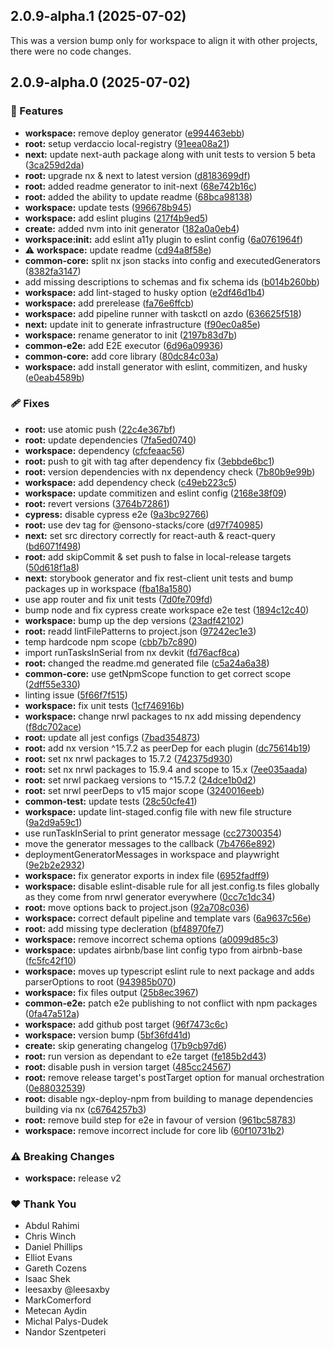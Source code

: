 ## 2.0.9-alpha.1 (2025-07-02)

This was a version bump only for workspace to align it with other projects, there were no code changes.

## 2.0.9-alpha.0 (2025-07-02)

### 🚀 Features

- **workspace:** remove deploy generator ([e994463ebb](https://github.com/Ensono/stacks-nx-plugins/commit/e994463ebb))
- **root:** setup verdaccio local-registry ([91eea08a21](https://github.com/Ensono/stacks-nx-plugins/commit/91eea08a21))
- **next:** update next-auth package along with unit tests to version 5 beta ([3ca259d2da](https://github.com/Ensono/stacks-nx-plugins/commit/3ca259d2da))
- **root:** upgrade nx & next to latest version ([d8183699df](https://github.com/Ensono/stacks-nx-plugins/commit/d8183699df))
- **root:** added readme generator to init-next ([68e742b16c](https://github.com/Ensono/stacks-nx-plugins/commit/68e742b16c))
- **root:** added the ability to update readme ([68bca98138](https://github.com/Ensono/stacks-nx-plugins/commit/68bca98138))
- **workspace:** update tests ([996678b945](https://github.com/Ensono/stacks-nx-plugins/commit/996678b945))
- **workspace:** add eslint plugins ([217f4b9ed5](https://github.com/Ensono/stacks-nx-plugins/commit/217f4b9ed5))
- **create:** added nvm into init generator ([182a0a0eb4](https://github.com/Ensono/stacks-nx-plugins/commit/182a0a0eb4))
- **workspace:init:** add eslint a11y plugin to eslint config ([6a0761964f](https://github.com/Ensono/stacks-nx-plugins/commit/6a0761964f))
- ⚠️  **workspace:** update readme ([cd94a8f58e](https://github.com/Ensono/stacks-nx-plugins/commit/cd94a8f58e))
- **common-core:** split nx json stacks into config and executedGenerators ([8382fa3147](https://github.com/Ensono/stacks-nx-plugins/commit/8382fa3147))
- add missing descriptions to schemas and fix schema ids ([b014b260bb](https://github.com/Ensono/stacks-nx-plugins/commit/b014b260bb))
- **workspace:** add lint-staged to husky option ([e2df46d1b4](https://github.com/Ensono/stacks-nx-plugins/commit/e2df46d1b4))
- **workspace:** add prerelease ([fa76e6ffcb](https://github.com/Ensono/stacks-nx-plugins/commit/fa76e6ffcb))
- **workspace:** add pipeline runner with taskctl on azdo ([636625f518](https://github.com/Ensono/stacks-nx-plugins/commit/636625f518))
- **next:** update init to generate infrastructure ([f90ec0a85e](https://github.com/Ensono/stacks-nx-plugins/commit/f90ec0a85e))
- **workspace:** rename generator to init ([2197b83d7b](https://github.com/Ensono/stacks-nx-plugins/commit/2197b83d7b))
- **common-e2e:** add E2E executor ([6d96a09936](https://github.com/Ensono/stacks-nx-plugins/commit/6d96a09936))
- **common-core:** add core library ([80dc84c03a](https://github.com/Ensono/stacks-nx-plugins/commit/80dc84c03a))
- **workspace:** add install generator with eslint, commitizen, and husky ([e0eab4589b](https://github.com/Ensono/stacks-nx-plugins/commit/e0eab4589b))

### 🩹 Fixes

- **root:** use atomic push ([22c4e367bf](https://github.com/Ensono/stacks-nx-plugins/commit/22c4e367bf))
- **root:** update dependencies ([7fa5ed0740](https://github.com/Ensono/stacks-nx-plugins/commit/7fa5ed0740))
- **workspace:** dependency ([cfcfeaac56](https://github.com/Ensono/stacks-nx-plugins/commit/cfcfeaac56))
- **root:** push to git with tag after dependency fix ([3ebbde6bc1](https://github.com/Ensono/stacks-nx-plugins/commit/3ebbde6bc1))
- **root:** version dependencies with nx dependency check ([7b80b9e99b](https://github.com/Ensono/stacks-nx-plugins/commit/7b80b9e99b))
- **workspace:** add dependency check ([c49eb223c5](https://github.com/Ensono/stacks-nx-plugins/commit/c49eb223c5))
- **workspace:** update commitizen and eslint config ([2168e38f09](https://github.com/Ensono/stacks-nx-plugins/commit/2168e38f09))
- **root:** revert versions ([3764b72861](https://github.com/Ensono/stacks-nx-plugins/commit/3764b72861))
- **cypress:** disable cypress e2e ([9a3bc92766](https://github.com/Ensono/stacks-nx-plugins/commit/9a3bc92766))
- **root:** use dev tag for @ensono-stacks/core ([d97f740985](https://github.com/Ensono/stacks-nx-plugins/commit/d97f740985))
- **next:** set src directory correctly for react-auth & react-query ([bd6071f498](https://github.com/Ensono/stacks-nx-plugins/commit/bd6071f498))
- **root:** add skipCommit & set push to false in local-release targets ([50d618f1a8](https://github.com/Ensono/stacks-nx-plugins/commit/50d618f1a8))
- **next:** storybook generator and fix rest-client unit tests and bump packages up in workspace ([fba18a1580](https://github.com/Ensono/stacks-nx-plugins/commit/fba18a1580))
- use app router and fix unit tests ([7d0fe709fd](https://github.com/Ensono/stacks-nx-plugins/commit/7d0fe709fd))
- bump node and fix cypress create workspace e2e test ([1894c12c40](https://github.com/Ensono/stacks-nx-plugins/commit/1894c12c40))
- **workspace:** bump up the dep versions ([23adf42102](https://github.com/Ensono/stacks-nx-plugins/commit/23adf42102))
- **root:** readd lintFilePatterns to project.json ([97242ec1e3](https://github.com/Ensono/stacks-nx-plugins/commit/97242ec1e3))
- temp hardcode npm scope ([cbb7b7c890](https://github.com/Ensono/stacks-nx-plugins/commit/cbb7b7c890))
- import runTasksInSerial from nx devkit ([fd76acf8ca](https://github.com/Ensono/stacks-nx-plugins/commit/fd76acf8ca))
- **root:** changed the readme.md generated file ([c5a24a6a38](https://github.com/Ensono/stacks-nx-plugins/commit/c5a24a6a38))
- **common-core:** use getNpmScope function to get correct scope ([2dff55e330](https://github.com/Ensono/stacks-nx-plugins/commit/2dff55e330))
- linting issue ([5f66f7f515](https://github.com/Ensono/stacks-nx-plugins/commit/5f66f7f515))
- **workspace:** fix unit tests ([1cf746916b](https://github.com/Ensono/stacks-nx-plugins/commit/1cf746916b))
- **workspace:** change nrwl packages to nx add missing dependency ([f8dc702ace](https://github.com/Ensono/stacks-nx-plugins/commit/f8dc702ace))
- **root:** update all jest configs ([7bad354873](https://github.com/Ensono/stacks-nx-plugins/commit/7bad354873))
- **root:** add nx version ^15.7.2 as peerDep for each plugin ([dc75614b19](https://github.com/Ensono/stacks-nx-plugins/commit/dc75614b19))
- **root:** set nx nrwl packages to 15.7.2 ([742375d930](https://github.com/Ensono/stacks-nx-plugins/commit/742375d930))
- **root:** set nx nrwl packages to 15.9.4 and scope to 15.x ([7ee035aada](https://github.com/Ensono/stacks-nx-plugins/commit/7ee035aada))
- **root:** set nrwl packaeg versions to ^15.7.2 ([24dce1b0d2](https://github.com/Ensono/stacks-nx-plugins/commit/24dce1b0d2))
- **root:** set nrwl peerDeps to v15 major scope ([3240016eeb](https://github.com/Ensono/stacks-nx-plugins/commit/3240016eeb))
- **common-test:** update tests ([28c50cfe41](https://github.com/Ensono/stacks-nx-plugins/commit/28c50cfe41))
- **workspace:** update lint-staged.config file with new file structure ([9a2d9a59c1](https://github.com/Ensono/stacks-nx-plugins/commit/9a2d9a59c1))
- use runTaskInSerial to print generator message ([cc27300354](https://github.com/Ensono/stacks-nx-plugins/commit/cc27300354))
- move the generator messages to the callback ([7b4766e892](https://github.com/Ensono/stacks-nx-plugins/commit/7b4766e892))
- deploymentGeneratorMessages in workspace and playwright ([9e2b2e2932](https://github.com/Ensono/stacks-nx-plugins/commit/9e2b2e2932))
- **workspace:** fix generator exports in index file ([6952fadff9](https://github.com/Ensono/stacks-nx-plugins/commit/6952fadff9))
- **workspace:** disable eslint-disable rule for all jest.config.ts files globally as they come from nrwl generator everywhere ([0cc7c1dc34](https://github.com/Ensono/stacks-nx-plugins/commit/0cc7c1dc34))
- **root:** move options back to project.json ([92a708c036](https://github.com/Ensono/stacks-nx-plugins/commit/92a708c036))
- **workspace:** correct default pipeline and template vars ([6a9637c56e](https://github.com/Ensono/stacks-nx-plugins/commit/6a9637c56e))
- **root:** add missing type decleration ([bf48970fe7](https://github.com/Ensono/stacks-nx-plugins/commit/bf48970fe7))
- **workspace:** remove incorrect schema options ([a0099d85c3](https://github.com/Ensono/stacks-nx-plugins/commit/a0099d85c3))
- **workspace:** updates airbnb/base lint config typo from airbnb-base ([fc5fc42f10](https://github.com/Ensono/stacks-nx-plugins/commit/fc5fc42f10))
- **workspace:** moves up typescript eslint rule to next package and adds parserOptions to root ([943985b070](https://github.com/Ensono/stacks-nx-plugins/commit/943985b070))
- **workspace:** fix files output ([25b8ec3967](https://github.com/Ensono/stacks-nx-plugins/commit/25b8ec3967))
- **common-e2e:** patch e2e publishing to not conflict with npm packages ([0fa47a512a](https://github.com/Ensono/stacks-nx-plugins/commit/0fa47a512a))
- **workspace:** add github post target ([96f7473c6c](https://github.com/Ensono/stacks-nx-plugins/commit/96f7473c6c))
- **workspace:** version bump ([5bf36fd41d](https://github.com/Ensono/stacks-nx-plugins/commit/5bf36fd41d))
- **create:** skip generating changelog ([17b9cb97d6](https://github.com/Ensono/stacks-nx-plugins/commit/17b9cb97d6))
- **root:** run version as dependant to e2e target ([fe185b2d43](https://github.com/Ensono/stacks-nx-plugins/commit/fe185b2d43))
- **root:** disable push in version target ([485cc24567](https://github.com/Ensono/stacks-nx-plugins/commit/485cc24567))
- **root:** remove release target's postTarget option for manual orchestration ([0e88032539](https://github.com/Ensono/stacks-nx-plugins/commit/0e88032539))
- **root:** disable ngx-deploy-npm from building to manage dependencies building via nx ([c6764257b3](https://github.com/Ensono/stacks-nx-plugins/commit/c6764257b3))
- **root:** remove build step for e2e in favour of version ([961bc58783](https://github.com/Ensono/stacks-nx-plugins/commit/961bc58783))
- **workspace:** remove incorrect include for core lib ([60f10731b2](https://github.com/Ensono/stacks-nx-plugins/commit/60f10731b2))

### ⚠️  Breaking Changes

- **workspace:** release v2

### ❤️ Thank You

- Abdul Rahimi
- Chris Winch
- Daniel Phillips
- Elliot Evans
- Gareth Cozens
- Isaac Shek
- leesaxby @leesaxby
- MarkComerford
- Metecan Aydin
- Michal Palys-Dudek
- Nandor Szentpeteri